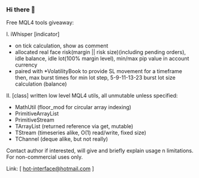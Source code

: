 ### Hi there 👋

Free MQL4 tools giveaway:

 I. iWhisper [indicator] 
   - on tick calculation, show as comment
   - allocated real face risk(margin || risk size)(including pending orders), idle balance, idle lot(100% margin level), min/max pip value in account currency
   - paired with *VolatilityBook to provide SL movement for a timeframe then, max burst times for min lot step, 5-9-11-13-23 burst lot size calculation (balance)

  
 II. [class] written low level MQL4 utils, all unmutable unless specified:
   - MathUtil (floor_mod for circular array indexing)
   - PrimitiveArrayList
   - PrimitiveStream
   - TArrayList (returned reference via get, mutable)
   - TStream (timeseries alike, O(1) read/write, fixed size)
   - TChannel (deque alike, but not really)

Contact author if interested, will give and briefly explain usage n limitations. For non-commercial uses only.

Link: [ hot-interface@hotmail.com ]
<!--
**mist998/mist998** is a ✨ _special_ ✨ repository because its `README.md` (this file) appears on your GitHub profile.

Here are some ideas to get you started:

- 🔭 I’m currently working on ...
- 🌱 I’m currently learning ...
- 👯 I’m looking to collaborate on ...
- 🤔 I’m looking for help with ...
- 💬 Ask me about ...
- 📫 How to reach me: ...
- 😄 Pronouns: ...
- ⚡ Fun fact: ...
-->
